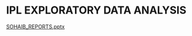 
# IPL EXPLORATORY DATA ANALYSIS
[SOHAIB_REPORTS.pptx](https://github.com/Sohaib0009/Grip-Internship-Task/files/11323744/SOHAIB_REPORTS.pptx)
